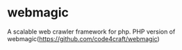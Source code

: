 # webmagic
A scalable web crawler framework for php.
PHP version of webmagic(https://github.com/code4craft/webmagic)
